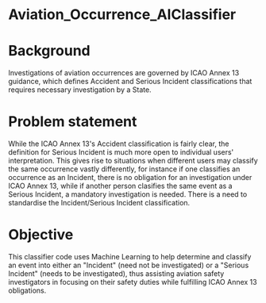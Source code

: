 # Aviation_Occurrence_AIClassifier

# Background
Investigations of aviation occurrences are governed by ICAO Annex 13 guidance, which defines Accident and Serious Incident classifications that requires necessary investigation by a State. 
# Problem statement
While the ICAO Annex 13's Accident classification is fairly clear, the definition for Serious Incident is much more open to individual users' interpretation. This gives rise to situations when different users may classify the same occurrence vastly differently, for instance if one classifies an occurrence as an Incident, there is no obligation for an investigation under ICAO Annex 13, while if another person clasifies the same event as a Serious Incident, a mandatory investigation is needed. There is a need to standardise the Incident/Serious Incident classification.
# Objective
This classifier code uses Machine Learning to help determine and classify an event into either an "Incident" (need not be investigated) or a "Serious Incident" (needs to be investigated), thus assisting aviation safety investigators in focusing on their safety duties while fulfilling ICAO Annex 13 obligations.
